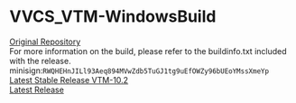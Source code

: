 # VVCS_VTM-WindowsBuild
[Original Repository](https://vcgit.hhi.fraunhofer.de/jvet/VVCSoftware_VTM)  
For more information on the build, please refer to the buildinfo.txt included with the release.  
minisign:`RWQHEHnJILl93Aeq894MVwZdb5TuGJ1tg9uEfOWZy96bUEoYMssXmeYp`  
[Latest Stable Release VTM-10.2](https://github.com/yuuki76/VVCS_VTM-WindowsBuild/releases/tag/VTM-10.2)  
[Latest Release](https://github.com/yuuki76/VVCS_VTM-WindowsBuild/releases/latest)

